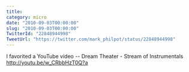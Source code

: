 ```yaml
---
title: 
category: micro
date: "2010-09-03T00:00:00"
slug: "2010-09-03T00:00:00"
TwitterId: "22848944998"
TweetUrl: "https://twitter.com/mark_philpot/status/22848944998"
---
```


I favorited a YouTube video -- Dream Theater - Stream of Instrumentals
http://youtu.be/w_CRbbHzT0Q?a
